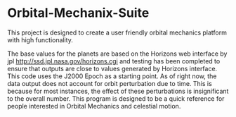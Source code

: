 # Orbital-Mechanix-Suite

This project is designed to create a user friendly orbital mechanics platform with high functionality.

The base values for the planets are based on the Horizons web interface by jpl http://ssd.jpl.nasa.gov/horizons.cgi and testing
has been completed to ensure that outputs are close to values generated by Horizons interface. This code uses the J2000 Epoch as
a starting point. As of right now, the data output does not account for orbit perturbation due to time. This is because for most
instances, the effect of these perturbations is insignificant to the overall number. This program is designed to be a quick 
reference for people interested in Orbital Mechanics and celestial motion. 

